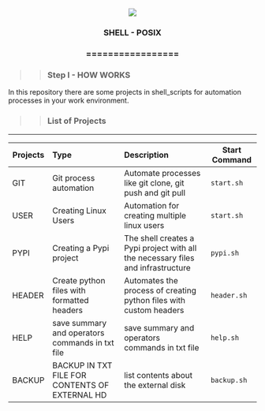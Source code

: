 <h1 align="center">
<img src="https://img.shields.io/static/v1?label=SHELL%20POR&message=MAYCON%20BATESTIN&color=7159c1&style=flat-square&logo=ghost"/>


<h3> <p align="center">SHELL - POSIX </p> </h3>
<h3> <p align="center"> ================= </p> </h3>

>> <h3> Step I - HOW WORKS </h3>

<p> In this repository there are some projects in shell_scripts for automation processes in your work environment. </p>

>> <h3> List of Projects </h3>
------------------------------

Projects             | Type  	                    | Description                                              | Start Command |
---------------------|:-----------------------------|:---------------------------------------------------------|-----------------
GIT                  |Git process automation	    | Automate processes like git clone, git push and git pull | `start.sh`
USER                 |Creating Linux Users          | Automation for creating multiple linux users             | `start.sh`
PYPI                |Creating a Pypi project       | The shell creates a Pypi project with all the necessary files and infrastructure | `pypi.sh`
HEADER              |Create python files with formatted headers |Automates the process of creating python files with custom headers | `header.sh`
HELP    |           save summary and operators commands in txt file | save summary and operators commands in txt file |`help.sh`
BACKUP  |   BACKUP IN TXT FILE FOR CONTENTS OF EXTERNAL HD | list contents about the external disk | `backup.sh`